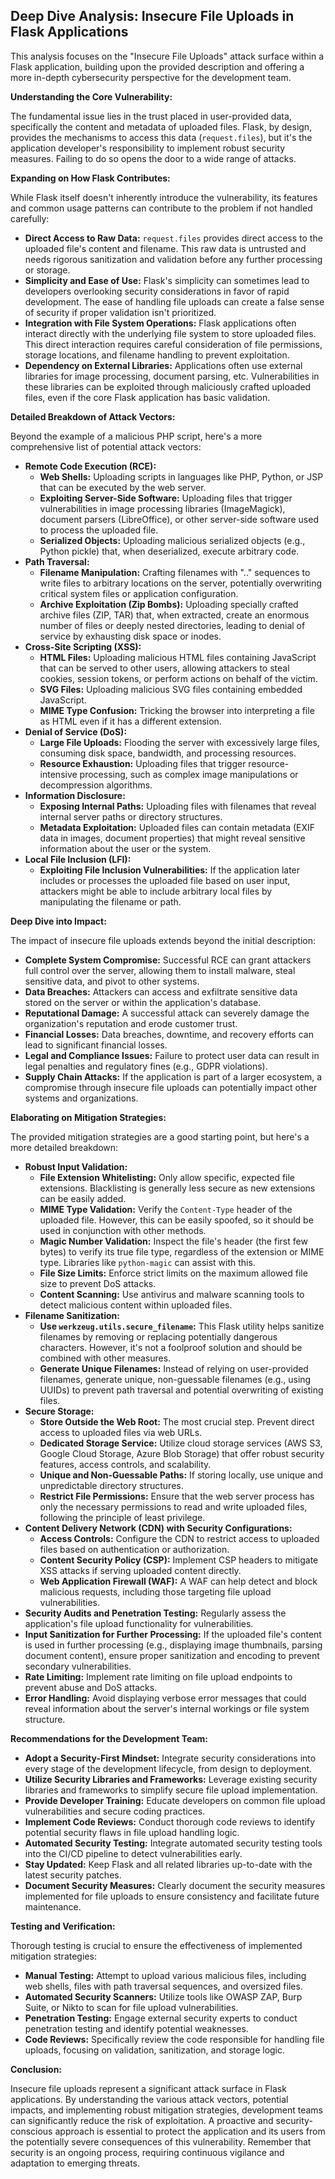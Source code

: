 ## Deep Dive Analysis: Insecure File Uploads in Flask Applications

This analysis focuses on the "Insecure File Uploads" attack surface within a Flask application, building upon the provided description and offering a more in-depth cybersecurity perspective for the development team.

**Understanding the Core Vulnerability:**

The fundamental issue lies in the trust placed in user-provided data, specifically the content and metadata of uploaded files. Flask, by design, provides the mechanisms to access this data (`request.files`), but it's the application developer's responsibility to implement robust security measures. Failing to do so opens the door to a wide range of attacks.

**Expanding on How Flask Contributes:**

While Flask itself doesn't inherently introduce the vulnerability, its features and common usage patterns can contribute to the problem if not handled carefully:

* **Direct Access to Raw Data:** `request.files` provides direct access to the uploaded file's content and filename. This raw data is untrusted and needs rigorous sanitization and validation before any further processing or storage.
* **Simplicity and Ease of Use:** Flask's simplicity can sometimes lead to developers overlooking security considerations in favor of rapid development. The ease of handling file uploads can create a false sense of security if proper validation isn't prioritized.
* **Integration with File System Operations:**  Flask applications often interact directly with the underlying file system to store uploaded files. This direct interaction requires careful consideration of file permissions, storage locations, and filename handling to prevent exploitation.
* **Dependency on External Libraries:**  Applications often use external libraries for image processing, document parsing, etc. Vulnerabilities in these libraries can be exploited through maliciously crafted uploaded files, even if the core Flask application has basic validation.

**Detailed Breakdown of Attack Vectors:**

Beyond the example of a malicious PHP script, here's a more comprehensive list of potential attack vectors:

* **Remote Code Execution (RCE):**
    * **Web Shells:** Uploading scripts in languages like PHP, Python, or JSP that can be executed by the web server.
    * **Exploiting Server-Side Software:** Uploading files that trigger vulnerabilities in image processing libraries (ImageMagick), document parsers (LibreOffice), or other server-side software used to process the uploaded file.
    * **Serialized Objects:** Uploading malicious serialized objects (e.g., Python pickle) that, when deserialized, execute arbitrary code.
* **Path Traversal:**
    * **Filename Manipulation:** Crafting filenames with ".." sequences to write files to arbitrary locations on the server, potentially overwriting critical system files or application configuration.
    * **Archive Exploitation (Zip Bombs):** Uploading specially crafted archive files (ZIP, TAR) that, when extracted, create an enormous number of files or deeply nested directories, leading to denial of service by exhausting disk space or inodes.
* **Cross-Site Scripting (XSS):**
    * **HTML Files:** Uploading malicious HTML files containing JavaScript that can be served to other users, allowing attackers to steal cookies, session tokens, or perform actions on behalf of the victim.
    * **SVG Files:**  Uploading malicious SVG files containing embedded JavaScript.
    * **MIME Type Confusion:**  Tricking the browser into interpreting a file as HTML even if it has a different extension.
* **Denial of Service (DoS):**
    * **Large File Uploads:** Flooding the server with excessively large files, consuming disk space, bandwidth, and processing resources.
    * **Resource Exhaustion:** Uploading files that trigger resource-intensive processing, such as complex image manipulations or decompression algorithms.
* **Information Disclosure:**
    * **Exposing Internal Paths:**  Uploading files with filenames that reveal internal server paths or directory structures.
    * **Metadata Exploitation:**  Uploaded files can contain metadata (EXIF data in images, document properties) that might reveal sensitive information about the user or the system.
* **Local File Inclusion (LFI):**
    * **Exploiting File Inclusion Vulnerabilities:** If the application later includes or processes the uploaded file based on user input, attackers might be able to include arbitrary local files by manipulating the filename or path.

**Deep Dive into Impact:**

The impact of insecure file uploads extends beyond the initial description:

* **Complete System Compromise:** Successful RCE can grant attackers full control over the server, allowing them to install malware, steal sensitive data, and pivot to other systems.
* **Data Breaches:** Attackers can access and exfiltrate sensitive data stored on the server or within the application's database.
* **Reputational Damage:** A successful attack can severely damage the organization's reputation and erode customer trust.
* **Financial Losses:**  Data breaches, downtime, and recovery efforts can lead to significant financial losses.
* **Legal and Compliance Issues:**  Failure to protect user data can result in legal penalties and regulatory fines (e.g., GDPR violations).
* **Supply Chain Attacks:** If the application is part of a larger ecosystem, a compromise through insecure file uploads can potentially impact other systems and organizations.

**Elaborating on Mitigation Strategies:**

The provided mitigation strategies are a good starting point, but here's a more detailed breakdown:

* **Robust Input Validation:**
    * **File Extension Whitelisting:**  Only allow specific, expected file extensions. Blacklisting is generally less secure as new extensions can be easily added.
    * **MIME Type Validation:** Verify the `Content-Type` header of the uploaded file. However, this can be easily spoofed, so it should be used in conjunction with other methods.
    * **Magic Number Validation:**  Inspect the file's header (the first few bytes) to verify its true file type, regardless of the extension or MIME type. Libraries like `python-magic` can assist with this.
    * **File Size Limits:** Enforce strict limits on the maximum allowed file size to prevent DoS attacks.
    * **Content Scanning:**  Use antivirus and malware scanning tools to detect malicious content within uploaded files.
* **Filename Sanitization:**
    * **Use `werkzeug.utils.secure_filename`:** This Flask utility helps sanitize filenames by removing or replacing potentially dangerous characters. However, it's not a foolproof solution and should be combined with other measures.
    * **Generate Unique Filenames:**  Instead of relying on user-provided filenames, generate unique, non-guessable filenames (e.g., using UUIDs) to prevent path traversal and potential overwriting of existing files.
* **Secure Storage:**
    * **Store Outside the Web Root:**  The most crucial step. Prevent direct access to uploaded files via web URLs.
    * **Dedicated Storage Service:** Utilize cloud storage services (AWS S3, Google Cloud Storage, Azure Blob Storage) that offer robust security features, access controls, and scalability.
    * **Unique and Non-Guessable Paths:** If storing locally, use unique and unpredictable directory structures.
    * **Restrict File Permissions:**  Ensure that the web server process has only the necessary permissions to read and write uploaded files, following the principle of least privilege.
* **Content Delivery Network (CDN) with Security Configurations:**
    * **Access Controls:** Configure the CDN to restrict access to uploaded files based on authentication or authorization.
    * **Content Security Policy (CSP):** Implement CSP headers to mitigate XSS attacks if serving uploaded content directly.
    * **Web Application Firewall (WAF):**  A WAF can help detect and block malicious requests, including those targeting file upload vulnerabilities.
* **Security Audits and Penetration Testing:** Regularly assess the application's file upload functionality for vulnerabilities.
* **Input Sanitization for Further Processing:** If the uploaded file's content is used in further processing (e.g., displaying image thumbnails, parsing document content), ensure proper sanitization and encoding to prevent secondary vulnerabilities.
* **Rate Limiting:** Implement rate limiting on file upload endpoints to prevent abuse and DoS attacks.
* **Error Handling:** Avoid displaying verbose error messages that could reveal information about the server's internal workings or file system structure.

**Recommendations for the Development Team:**

* **Adopt a Security-First Mindset:**  Integrate security considerations into every stage of the development lifecycle, from design to deployment.
* **Utilize Security Libraries and Frameworks:** Leverage existing security libraries and frameworks to simplify secure file upload implementation.
* **Provide Developer Training:** Educate developers on common file upload vulnerabilities and secure coding practices.
* **Implement Code Reviews:** Conduct thorough code reviews to identify potential security flaws in file upload handling logic.
* **Automated Security Testing:** Integrate automated security testing tools into the CI/CD pipeline to detect vulnerabilities early.
* **Stay Updated:** Keep Flask and all related libraries up-to-date with the latest security patches.
* **Document Security Measures:** Clearly document the security measures implemented for file uploads to ensure consistency and facilitate future maintenance.

**Testing and Verification:**

Thorough testing is crucial to ensure the effectiveness of implemented mitigation strategies:

* **Manual Testing:**  Attempt to upload various malicious files, including web shells, files with path traversal sequences, and oversized files.
* **Automated Security Scanners:** Utilize tools like OWASP ZAP, Burp Suite, or Nikto to scan for file upload vulnerabilities.
* **Penetration Testing:** Engage external security experts to conduct penetration testing and identify potential weaknesses.
* **Code Reviews:**  Specifically review the code responsible for handling file uploads, focusing on validation, sanitization, and storage logic.

**Conclusion:**

Insecure file uploads represent a significant attack surface in Flask applications. By understanding the various attack vectors, potential impacts, and implementing robust mitigation strategies, development teams can significantly reduce the risk of exploitation. A proactive and security-conscious approach is essential to protect the application and its users from the potentially severe consequences of this vulnerability. Remember that security is an ongoing process, requiring continuous vigilance and adaptation to emerging threats.
